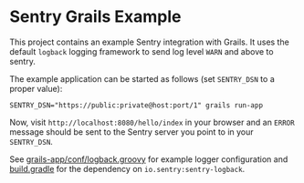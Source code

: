 Sentry Grails Example
====================

This project contains an example Sentry integration with Grails. It uses
the default `logback` logging framework to send log level `WARN` and above
to sentry.

The example application can be started as follows (set `SENTRY_DSN` to a
proper value):

    SENTRY_DSN="https://public:private@host:port/1" grails run-app
    
Now, visit `http://localhost:8080/hello/index` in your browser and an
`ERROR` message should be sent to the Sentry server you point to in your 
`SENTRY_DSN`.

See
[grails-app/conf/logback.groovy](https://github.com/getsentry/examples/blob/master/java/grails-3.x/grails-app/conf/logback.groovy#L13-L18)
for example logger configuration and
[build.gradle](https://github.com/getsentry/examples/blob/master/java/grails-3.x/build.gradle#L44)
for the dependency on `io.sentry:sentry-logback`.
